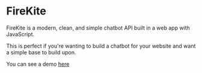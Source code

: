 # FireKite
FireKite is a modern, clean, and simple chatbot API built in a web app with JavaScript.

This is perfect if you're wanting to build a chatbot for your website and want a simple base to build upon.

You can see a demo [here](https://firekite.vercel.app)
